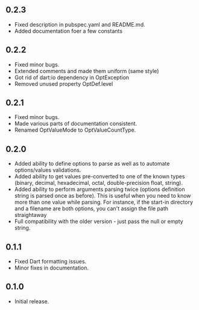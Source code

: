 ## 0.2.3

- Fixed description in pubspec.yaml and README.md.
- Added documentation foer a few constants

## 0.2.2

- Fixed minor bugs.
- Extended comments and made them uniform (same style)
- Got rid of dart:io dependency in OptException
- Removed unused property OptDef.level

## 0.2.1

- Fixed minor bugs.
- Made various parts of documentation consistent.
- Renamed OptValueMode to OptValueCountType.

## 0.2.0

- Added ability to define options to parse as well as to automate options/values validations.
- Added ability to get values pre-converted to one of the known types (binary, decimal, hexadecimal, octal, double-precision float, string).
- Added ability to perform arguments parsing twice (options definition string is parsed once as before). This is useful when you need to know more than one value while parsing. For instance, if the start-in directory and a filename are both options, you can't assign the file path straightaway
- Full compatibility with the older version - just pass the null or empty string.

## 0.1.1

- Fixed Dart formatting issues.
- Minor fixes in documentation.

## 0.1.0

- Initial release.
